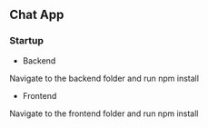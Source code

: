 ## Chat App

### Startup

- Backend

Navigate to the backend folder and run npm install

- Frontend

Navigate to the frontend folder and run npm install
